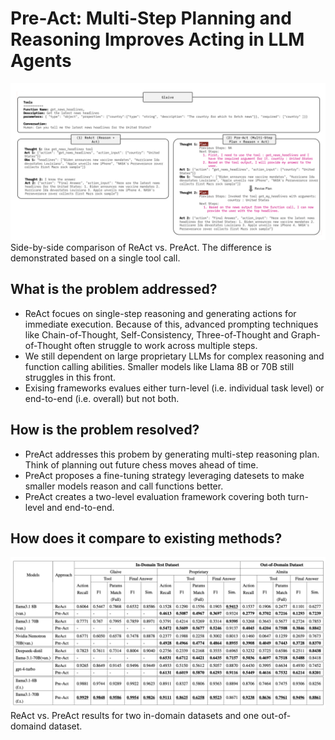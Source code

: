 # Pre-Act: Multi-Step Planning and Reasoning Improves Acting in LLM Agents
<img src="../media/react-vs-preact.png" width=600 />
Side-by-side comparison of ReAct vs. PreAct. The difference is demonstrated based on a single tool call.

## What is the problem addressed?
* ReAct focues on single-step reasoning and generating actions for immediate execution. Because of this, advanced prompting techniques like Chain-of-Thought, Self-Consistency, Three-of-Thought and Graph-of-Thought often struggle to work across multiple steps.
* We still dependent on large proprietary LLMs for complex reasoning and function calling abilities. Smaller models like Llama 8B or 70B still struggles in this front.
* Exising frameworks evalues either turn-level (i.e. individual task level) or end-to-end (i.e. overall) but not both.

## How is the problem resolved?
* PreAct addresses this probem by generating multi-step reasoning plan. Think of planning out future chess moves ahead of time.
* PreAct proposes a fine-tuning strategy leveraging datesets to make smaller models reason and call functions better.
* PreAct creates a two-level evaluation framework covering both turn-level and end-to-end.

## How does it compare to existing methods?
<img src="../media/preact-perf.png" width=600 />
ReAct vs. PreAct results for two in-domain datasets and one out-of-domaind dataset.
